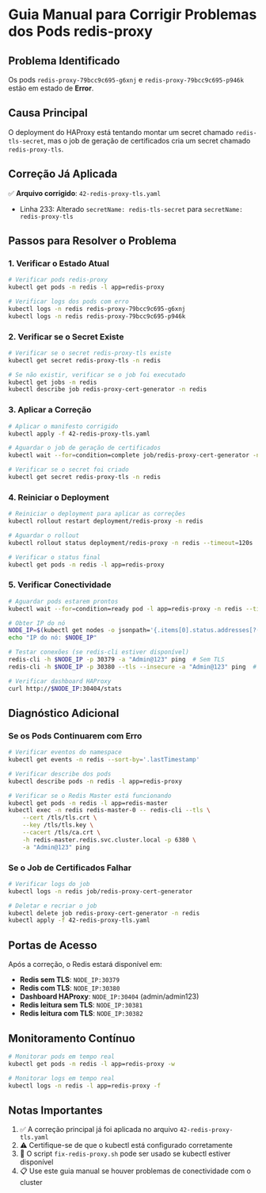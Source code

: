 # Guia Manual para Corrigir Problemas dos Pods redis-proxy

## Problema Identificado
Os pods `redis-proxy-79bcc9c695-g6xnj` e `redis-proxy-79bcc9c695-p946k` estão em estado de **Error**.

## Causa Principal
O deployment do HAProxy está tentando montar um secret chamado `redis-tls-secret`, mas o job de geração de certificados cria um secret chamado `redis-proxy-tls`.

## Correção Já Aplicada
✅ **Arquivo corrigido**: `42-redis-proxy-tls.yaml`
- Linha 233: Alterado `secretName: redis-tls-secret` para `secretName: redis-proxy-tls`

## Passos para Resolver o Problema

### 1. Verificar o Estado Atual
```bash
# Verificar pods redis-proxy
kubectl get pods -n redis -l app=redis-proxy

# Verificar logs dos pods com erro
kubectl logs -n redis redis-proxy-79bcc9c695-g6xnj
kubectl logs -n redis redis-proxy-79bcc9c695-p946k
```

### 2. Verificar se o Secret Existe
```bash
# Verificar se o secret redis-proxy-tls existe
kubectl get secret redis-proxy-tls -n redis

# Se não existir, verificar se o job foi executado
kubectl get jobs -n redis
kubectl describe job redis-proxy-cert-generator -n redis
```

### 3. Aplicar a Correção
```bash
# Aplicar o manifesto corrigido
kubectl apply -f 42-redis-proxy-tls.yaml

# Aguardar o job de geração de certificados
kubectl wait --for=condition=complete job/redis-proxy-cert-generator -n redis --timeout=120s

# Verificar se o secret foi criado
kubectl get secret redis-proxy-tls -n redis
```

### 4. Reiniciar o Deployment
```bash
# Reiniciar o deployment para aplicar as correções
kubectl rollout restart deployment/redis-proxy -n redis

# Aguardar o rollout
kubectl rollout status deployment/redis-proxy -n redis --timeout=120s

# Verificar o status final
kubectl get pods -n redis -l app=redis-proxy
```

### 5. Verificar Conectividade
```bash
# Aguardar pods estarem prontos
kubectl wait --for=condition=ready pod -l app=redis-proxy -n redis --timeout=60s

# Obter IP do nó
NODE_IP=$(kubectl get nodes -o jsonpath='{.items[0].status.addresses[?(@.type=="InternalIP")].address}')
echo "IP do nó: $NODE_IP"

# Testar conexões (se redis-cli estiver disponível)
redis-cli -h $NODE_IP -p 30379 -a "Admin@123" ping  # Sem TLS
redis-cli -h $NODE_IP -p 30380 --tls --insecure -a "Admin@123" ping  # Com TLS

# Verificar dashboard HAProxy
curl http://$NODE_IP:30404/stats
```

## Diagnóstico Adicional

### Se os Pods Continuarem com Erro
```bash
# Verificar eventos do namespace
kubectl get events -n redis --sort-by='.lastTimestamp'

# Verificar describe dos pods
kubectl describe pods -n redis -l app=redis-proxy

# Verificar se o Redis Master está funcionando
kubectl get pods -n redis -l app=redis-master
kubectl exec -n redis redis-master-0 -- redis-cli --tls \
    --cert /tls/tls.crt \
    --key /tls/tls.key \
    --cacert /tls/ca.crt \
    -h redis-master.redis.svc.cluster.local -p 6380 \
    -a "Admin@123" ping
```

### Se o Job de Certificados Falhar
```bash
# Verificar logs do job
kubectl logs -n redis job/redis-proxy-cert-generator

# Deletar e recriar o job
kubectl delete job redis-proxy-cert-generator -n redis
kubectl apply -f 42-redis-proxy-tls.yaml
```

## Portas de Acesso
Após a correção, o Redis estará disponível em:
- **Redis sem TLS**: `NODE_IP:30379`
- **Redis com TLS**: `NODE_IP:30380`
- **Dashboard HAProxy**: `NODE_IP:30404` (admin/admin123)
- **Redis leitura sem TLS**: `NODE_IP:30381`
- **Redis leitura com TLS**: `NODE_IP:30382`

## Monitoramento Contínuo
```bash
# Monitorar pods em tempo real
kubectl get pods -n redis -l app=redis-proxy -w

# Monitorar logs em tempo real
kubectl logs -n redis -l app=redis-proxy -f
```

## Notas Importantes
1. ✅ A correção principal já foi aplicada no arquivo `42-redis-proxy-tls.yaml`
2. ⚠️ Certifique-se de que o kubectl está configurado corretamente
3. 🔧 O script `fix-redis-proxy.sh` pode ser usado se kubectl estiver disponível
4. 📋 Use este guia manual se houver problemas de conectividade com o cluster